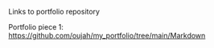Links to portfolio repository

Portfolio piece 1: https://github.com/oujah/my_portfolio/tree/main/Markdown  
